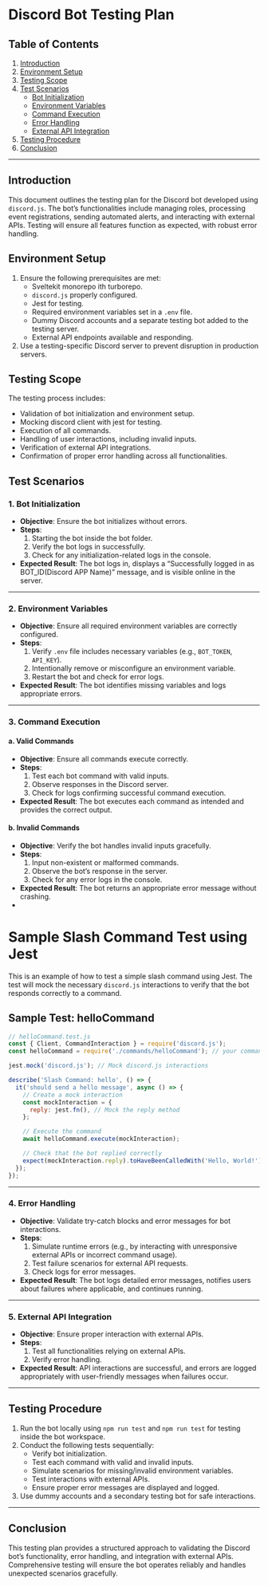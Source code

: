 # Discord Bot Testing Plan

## Table of Contents

1. [Introduction](#introduction)
2. [Environment Setup](#environment-setup)
3. [Testing Scope](#testing-scope)
4. [Test Scenarios](#test-scenarios)
   - [Bot Initialization](#bot-initialization)
   - [Environment Variables](#environment-variables)
   - [Command Execution](#command-execution)
   - [Error Handling](#error-handling)
   - [External API Integration](#external-api-integration)
5. [Testing Procedure](#testing-procedure)
6. [Conclusion](#conclusion)

---

## Introduction

This document outlines the testing plan for the Discord bot developed using `discord.js`. The bot’s functionalities include managing roles, processing event registrations, sending automated alerts, and interacting with external APIs. Testing will ensure all features function as expected, with robust error handling.

## Environment Setup

1. Ensure the following prerequisites are met:
   - Sveltekit monorepo ith turborepo.
   - `discord.js` properly configured.
   - Jest for testing.
   - Required environment variables set in a `.env` file.
   - Dummy Discord accounts and a separate testing bot added to the testing server.
   - External API endpoints available and responding.
2. Use a testing-specific Discord server to prevent disruption in production servers.

## Testing Scope

The testing process includes:

- Validation of bot initialization and environment setup.
- Mocking discord client with jest for testing.
- Execution of all commands.
- Handling of user interactions, including invalid inputs.
- Verification of external API integrations.
- Confirmation of proper error handling across all functionalities.

## Test Scenarios

### 1. Bot Initialization

- **Objective**: Ensure the bot initializes without errors.
- **Steps**:
  1. Starting the bot inside the bot folder.
  2. Verify the bot logs in successfully.
  3. Check for any initialization-related logs in the console.
- **Expected Result**: The bot logs in, displays a “Successfully logged in as BOT_ID(Discord APP Name)” message, and is visible online in the server.

---

### 2. Environment Variables

- **Objective**: Ensure all required environment variables are correctly configured.
- **Steps**:
  1. Verify `.env` file includes necessary variables (e.g., `BOT_TOKEN`, `API_KEY`).
  2. Intentionally remove or misconfigure an environment variable.
  3. Restart the bot and check for error logs.
- **Expected Result**: The bot identifies missing variables and logs appropriate errors.

---

### 3. Command Execution

#### a. **Valid Commands**

- **Objective**: Ensure all commands execute correctly.
- **Steps**:
  1. Test each bot command with valid inputs.
  2. Observe responses in the Discord server.
  3. Check for logs confirming successful command execution.
- **Expected Result**: The bot executes each command as intended and provides the correct output.

#### b. **Invalid Commands**

- **Objective**: Verify the bot handles invalid inputs gracefully.
- **Steps**:
  1. Input non-existent or malformed commands.
  2. Observe the bot’s response in the server.
  3. Check for any error logs in the console.
- **Expected Result**: The bot returns an appropriate error message without crashing.
- 
# Sample Slash Command Test using Jest

This is an example of how to test a simple slash command using Jest. The test will mock the necessary `discord.js` interactions to verify that the bot responds correctly to a command.

## Sample Test: helloCommand

```javascript
// helloCommand.test.js
const { Client, CommandInteraction } = require('discord.js');
const helloCommand = require('./commands/helloCommand'); // your command file

jest.mock('discord.js'); // Mock discord.js interactions

describe('Slash Command: hello', () => {
  it('should send a hello message', async () => {
    // Create a mock interaction
    const mockInteraction = {
      reply: jest.fn(), // Mock the reply method
    };

    // Execute the command
    await helloCommand.execute(mockInteraction);

    // Check that the bot replied correctly
    expect(mockInteraction.reply).toHaveBeenCalledWith('Hello, World!');
  });
});
```

---

### 4. Error Handling

- **Objective**: Validate try-catch blocks and error messages for bot interactions.
- **Steps**:
  1. Simulate runtime errors (e.g., by interacting with unresponsive external APIs or incorrect command usage).
  2. Test failure scenarios for external API requests.
  3. Check logs for error messages.
- **Expected Result**: The bot logs detailed error messages, notifies users about failures where applicable, and continues running.

---

### 5. External API Integration

- **Objective**: Ensure proper interaction with external APIs.
- **Steps**:
  1. Test all functionalities relying on external APIs.
  2. Verify error handling.
- **Expected Result**: API interactions are successful, and errors are logged appropriately with user-friendly messages when failures occur.

---

## Testing Procedure

1. Run the bot locally using `npm run test` and `npm run test` for testing inside the bot workspace.
2. Conduct the following tests sequentially:
   - Verify bot initialization.
   - Test each command with valid and invalid inputs.
   - Simulate scenarios for missing/invalid environment variables.
   - Test interactions with external APIs.
   - Ensure proper error messages are displayed and logged.
3. Use dummy accounts and a secondary testing bot for safe interactions.

---

## Conclusion

This testing plan provides a structured approach to validating the Discord bot’s functionality, error handling, and integration with external APIs. Comprehensive testing will ensure the bot operates reliably and handles unexpected scenarios gracefully.
